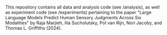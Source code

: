 This repository contains all data and analysis code (see /analysis), as well as experiment code (see /experiments) pertaining to the paper "Large Language Models Predict Human Sensory Judgments Across Six Modalities" by Raja Marjieh, Ilia Sucholutsky, Pol van Rijn, Nori Jacoby, and Thomas L. Griffiths (2024).
